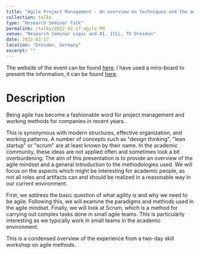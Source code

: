 ```yaml
---
title: "Agile Project Management - An overview on techniques and the agile mindset"
collection: talks
type: "Research Seminar Talk"
permalink: /talks/2022-02-17-agile-PM
venue: "Research Seminar Logic and AI, ICCL, TU Dresden"
date: 2022-02-17
location: "Dresden, Germany"
excerpt: ""
---
```

The website of the event can be found [here](https://iccl.inf.tu-dresden.de/web/Agile_Project_Management_-_An_overview_on_techniques_and_the_agile_mindset/en).
I have used a miro-board to present the information, it can be found [here](https://miro.com/app/board/uXjVOOn6yK4=/?share_link_id=630167515294).

# Description


Being agile has become a fashionable word for project management and working methods for companies in recent years.


This is synonymous with modern structures, effective organization, and working patterns. A number of concepts such as "design thinking", "lean startup" or "scrum" are at least known by their name. In the academic community, these ideas are not applied often and sometimes look a bit overburdening. The aim of this presentation is to provide an overview of the agile mindset and a general introduction to the methodologies used. We will focus on the aspects which might be interesting for academic people, as not all roles and artifacts can and should be realized in a reasonable way in our current environment.


First, we address the basic question of what agility is and why we need to be agile. Following this, we will examine the paradigms and methods used in the agile mindset. Finally, we will look at Scrum, which is a method for carrying out complex tasks done in small agile teams. This is particularly interesting as we typically work in small teams in the academic environment.


This is a condensed overview of the experience from a two-day skill workshop on agile methods. 
